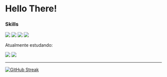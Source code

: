 # Hello There!
<h3>Skills</h3>
<div>
  <img src='https://img.shields.io/badge/TypeScript-007ACC?style=for-the-badge&logo=typescript&logoColor=white'/>
  <img src = 'https://img.shields.io/badge/MYSQL-FFA200?style=for-the-badge&logo=mysql&logoColor=white'/>
  <img src='https://img.shields.io/badge/-ReactJs-blue?style=for-the-badge&logo=react&logoColor=white'/>
  <img src='https://img.shields.io/badge/-Javascript-yellow?style=for-the-badge&logo=javascript&logoColor=white'/>

</div>
<p>Atualmente estudando:</p> 
<div>
  <img src='https://img.shields.io/badge/Kotlin-orange?style=for-the-badge&logo=kotlin&logoColor=white'/>
  <img src='https://img.shields.io/badge/Java-yellow?style=for-the-badge&logo=java&logoColor=white'/>
</div>

<hr>

[![GitHub Streak](https://github-readme-streak-stats.herokuapp.com?user=pehGois&theme=dark)](https://git.io/streak-stats)


